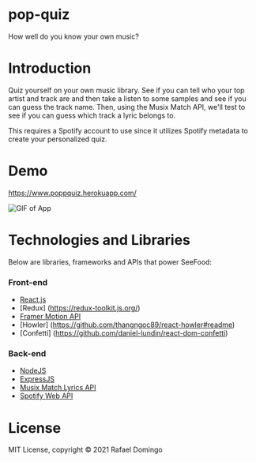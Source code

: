 # pop-quiz
How well do you know your own music?

# Introduction
Quiz yourself on your own music library. See if you can tell who your top artist and track are and then take a listen to some samples and see if you can guess the track name. Then, using the Musix Match API, we'll test to see if you can guess which track a lyric belongs to. 

This requires a Spotify account to use since it utilizes Spotify metadata to create your personalized quiz. 

# Demo
https://www.poppquiz.herokuapp.com/

![GIF of App](https://github.com/rafael-domingo/seefood/blob/main/client/public/seefoodGIF.gif)

# Technologies and Libraries 
Below are libraries, frameworks and APIs that power SeeFood:

### Front-end
* [React.js](https://github.com/facebook/react)
* [Redux] (https://redux-toolkit.js.org/)
* [Framer Motion API](https://www.framer.com/api/motion/)
* [Howler] (https://github.com/thangngoc89/react-howler#readme)
* [Confetti] (https://github.com/daniel-lundin/react-dom-confetti)

### Back-end
* [NodeJS](https://nodejs.org/en/)
* [ExpressJS](https://expressjs.com/)
* [Musix Match Lyrics API](https://developer.musixmatch.com/)
* [Spotify Web API](https://developer.spotify.com/)

# License
MIT License, copyright &copy; 2021 Rafael Domingo
